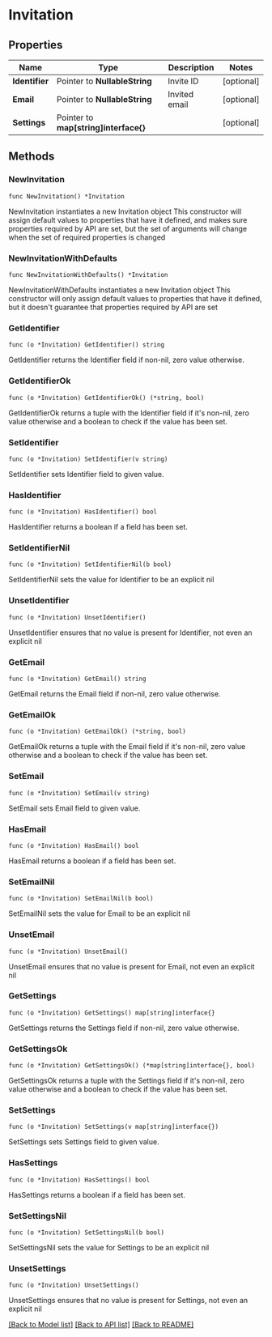 # Invitation

## Properties

Name | Type | Description | Notes
------------ | ------------- | ------------- | -------------
**Identifier** | Pointer to **NullableString** | Invite ID | [optional] 
**Email** | Pointer to **NullableString** | Invited email | [optional] 
**Settings** | Pointer to **map[string]interface{}** |  | [optional] 

## Methods

### NewInvitation

`func NewInvitation() *Invitation`

NewInvitation instantiates a new Invitation object
This constructor will assign default values to properties that have it defined,
and makes sure properties required by API are set, but the set of arguments
will change when the set of required properties is changed

### NewInvitationWithDefaults

`func NewInvitationWithDefaults() *Invitation`

NewInvitationWithDefaults instantiates a new Invitation object
This constructor will only assign default values to properties that have it defined,
but it doesn't guarantee that properties required by API are set

### GetIdentifier

`func (o *Invitation) GetIdentifier() string`

GetIdentifier returns the Identifier field if non-nil, zero value otherwise.

### GetIdentifierOk

`func (o *Invitation) GetIdentifierOk() (*string, bool)`

GetIdentifierOk returns a tuple with the Identifier field if it's non-nil, zero value otherwise
and a boolean to check if the value has been set.

### SetIdentifier

`func (o *Invitation) SetIdentifier(v string)`

SetIdentifier sets Identifier field to given value.

### HasIdentifier

`func (o *Invitation) HasIdentifier() bool`

HasIdentifier returns a boolean if a field has been set.

### SetIdentifierNil

`func (o *Invitation) SetIdentifierNil(b bool)`

 SetIdentifierNil sets the value for Identifier to be an explicit nil

### UnsetIdentifier
`func (o *Invitation) UnsetIdentifier()`

UnsetIdentifier ensures that no value is present for Identifier, not even an explicit nil
### GetEmail

`func (o *Invitation) GetEmail() string`

GetEmail returns the Email field if non-nil, zero value otherwise.

### GetEmailOk

`func (o *Invitation) GetEmailOk() (*string, bool)`

GetEmailOk returns a tuple with the Email field if it's non-nil, zero value otherwise
and a boolean to check if the value has been set.

### SetEmail

`func (o *Invitation) SetEmail(v string)`

SetEmail sets Email field to given value.

### HasEmail

`func (o *Invitation) HasEmail() bool`

HasEmail returns a boolean if a field has been set.

### SetEmailNil

`func (o *Invitation) SetEmailNil(b bool)`

 SetEmailNil sets the value for Email to be an explicit nil

### UnsetEmail
`func (o *Invitation) UnsetEmail()`

UnsetEmail ensures that no value is present for Email, not even an explicit nil
### GetSettings

`func (o *Invitation) GetSettings() map[string]interface{}`

GetSettings returns the Settings field if non-nil, zero value otherwise.

### GetSettingsOk

`func (o *Invitation) GetSettingsOk() (*map[string]interface{}, bool)`

GetSettingsOk returns a tuple with the Settings field if it's non-nil, zero value otherwise
and a boolean to check if the value has been set.

### SetSettings

`func (o *Invitation) SetSettings(v map[string]interface{})`

SetSettings sets Settings field to given value.

### HasSettings

`func (o *Invitation) HasSettings() bool`

HasSettings returns a boolean if a field has been set.

### SetSettingsNil

`func (o *Invitation) SetSettingsNil(b bool)`

 SetSettingsNil sets the value for Settings to be an explicit nil

### UnsetSettings
`func (o *Invitation) UnsetSettings()`

UnsetSettings ensures that no value is present for Settings, not even an explicit nil

[[Back to Model list]](../README.md#documentation-for-models) [[Back to API list]](../README.md#documentation-for-api-endpoints) [[Back to README]](../README.md)


